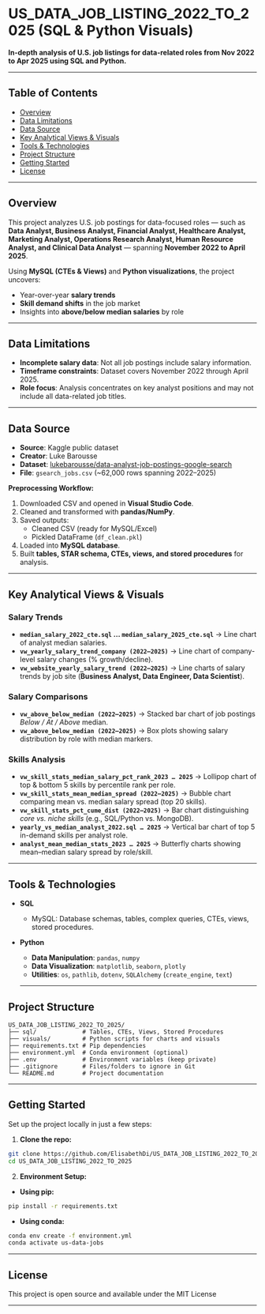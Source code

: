 # US_DATA_JOB_LISTING_2022_TO_2025 (SQL & Python Visuals)

**In-depth analysis of U.S. job listings for data-related roles from Nov 2022 to Apr 2025 using SQL and Python.**

---

## Table of Contents
- [Overview](#overview)
- [Data Limitations](#data-limitations)
- [Data Source](#data-source)
- [Key Analytical Views & Visuals](#key-analytical-views--visuals)
- [Tools & Technologies](#tools--technologies)
- [Project Structure](#project-structure)
- [Getting Started](#getting-started)
- [License](#license)

---

## Overview
This project analyzes U.S. job postings for data-focused roles — such as **Data Analyst, Business Analyst, Financial Analyst, Healthcare Analyst, Marketing Analyst, Operations Research Analyst, Human Resource Analyst, and Clinical Data Analyst** — spanning **November 2022 to April 2025**.  

Using **MySQL (CTEs & Views)** and **Python visualizations**, the project uncovers:
- Year-over-year **salary trends**
- **Skill demand shifts** in the job market
- Insights into **above/below median salaries** by role

---

## Data Limitations
- **Incomplete salary data**: Not all job postings include salary information.  
- **Timeframe constraints**: Dataset covers November 2022 through April 2025.  
- **Role focus**: Analysis concentrates on key analyst positions and may not include all data-related job titles.

---

## Data Source
- **Source**: Kaggle public dataset  
- **Creator**: Luke Barousse  
- **Dataset**: [lukebarousse/data-analyst-job-postings-google-search](https://www.kaggle.com/datasets/lukebarousse/data-analyst-job-postings-google-search)  
- **File**: `gsearch_jobs.csv` (~62,000 rows spanning 2022–2025)

**Preprocessing Workflow:**
1. Downloaded CSV and opened in **Visual Studio Code**.  
2. Cleaned and transformed with **pandas/NumPy**.  
3. Saved outputs:  
   - Cleaned CSV (ready for MySQL/Excel)  
   - Pickled DataFrame (`df_clean.pkl`)  
4. Loaded into **MySQL database**.  
5. Built **tables, STAR schema, CTEs, views, and stored procedures** for analysis.

---

## Key Analytical Views & Visuals

### Salary Trends
- **`median_salary_2022_cte.sql` … `median_salary_2025_cte.sql`** → Line chart of analyst median salaries.  
- **`vw_yearly_salary_trend_company (2022–2025)`** → Line chart of company-level salary changes (% growth/decline).  
- **`vw_website_yearly_salary_trend (2022–2025)`** → Line charts of salary trends by job site (**Business Analyst, Data Engineer, Data Scientist**).  

### Salary Comparisons
- **`vw_above_below_median (2022–2025)`** → Stacked bar chart of job postings *Below / At / Above* median.  
- **`vw_above_below_median (2022–2025)`** → Box plots showing salary distribution by role with median markers.  

### Skills Analysis
- **`vw_skill_stats_median_salary_pct_rank_2023 … 2025`** → Lollipop chart of top & bottom 5 skills by percentile rank per role.  
- **`vw_skill_stats_mean_median_spread (2022–2025)`** → Bubble chart comparing mean vs. median salary spread (top 20 skills).  
- **`vw_skill_stats_pct_cume_dist (2022–2025)`** → Bar chart distinguishing *core vs. niche skills* (e.g., SQL/Python vs. MongoDB).  
- **`yearly_vs_median_analyst_2022.sql … 2025`** → Vertical bar chart of top 5 in-demand skills per analyst role.  
- **`analyst_mean_median_stats_2023 … 2025`** → Butterfly charts showing mean–median salary spread by role/skill.  

---

## Tools & Technologies

- **SQL**
  - MySQL: Database schemas, tables, complex queries, CTEs, views, stored procedures.  

- **Python**
  - **Data Manipulation**: `pandas`, `numpy`  
  - **Data Visualization**: `matplotlib`, `seaborn`, `plotly`  
  - **Utilities**: `os`, `pathlib`, `dotenv`, `SQLAlchemy` (`create_engine`, `text`)  

  ---
  
## Project Structure

```text
US_DATA_JOB_LISTING_2022_TO_2025/
├── sql/             # Tables, CTEs, Views, Stored Procedures
├── visuals/         # Python scripts for charts and visuals
├── requirements.txt # Pip dependencies
├── environment.yml  # Conda environment (optional)
├── .env             # Environment variables (keep private)
├── .gitignore       # Files/folders to ignore in Git
└── README.md        # Project documentation
```
---

## Getting Started

Set up the project locally in just a few steps:

1. **Clone the repo:**

```bash
git clone https://github.com/ElisabethDi/US_DATA_JOB_LISTING_2022_TO_2025.git
cd US_DATA_JOB_LISTING_2022_TO_2025 
```

2. **Environment Setup:**

  - **Using pip:**
```bash
pip install -r requirements.txt
```

  - **Using conda:**
```bash
conda env create -f environment.yml
conda activate us-data-jobs
```

---

## License

This project is open source and available under the MIT License

---
